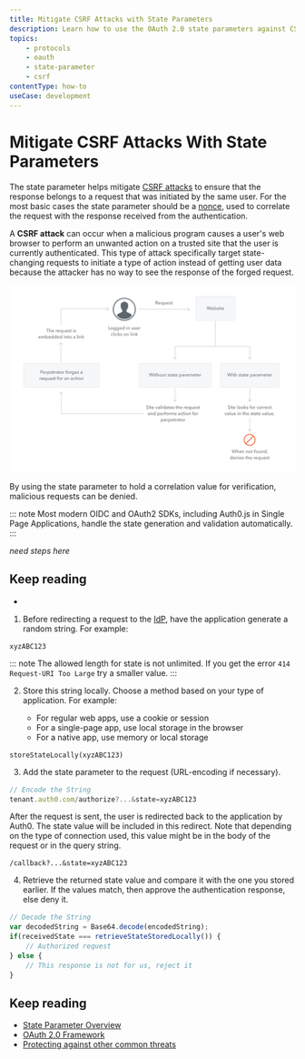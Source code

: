 ```yaml
---
title: Mitigate CSRF Attacks with State Parameters
description: Learn how to use the 0Auth 2.0 state parameters against CSRF attacks.
topics:
    - protocols
    - oauth
    - state-parameter
    - csrf
contentType: how-to
useCase: development
---
```

# Mitigate CSRF Attacks With State Parameters

The state parameter helps mitigate [CSRF attacks](https://en.wikipedia.org/wiki/Cross-site_request_forgery) to ensure that the response belongs to a request that was initiated by the same user. For the most basic cases the state parameter should be a [nonce](https://en.wikipedia.org/wiki/Cryptographic_nonce), used to correlate the request with the response received from the authentication. 

A **CSRF attack** can occur when a malicious program causes a user's web browser to perform an unwanted action on a trusted site that the user is currently authenticated. This type of attack specifically target state-changing requests to initiate a type of action instead of getting user data because the attacker has no way to see the response of the forged request.

![Diagram of CSRF attack](/media/articles/protocols/CSRF_Diagram.png)

By using the state parameter to hold a correlation value for verification, malicious requests can be denied.

::: note
Most modern OIDC and OAuth2 SDKs, including Auth0.js in Single Page Applications, handle the state generation and validation automatically. 
:::

*need steps here*

## Keep reading

* 

1. Before redirecting a request to the [IdP](/identityproviders), have the application generate a random string. For example:

```text
xyzABC123
```

::: note
The allowed length for state is not unlimited. If you get the error `414 Request-URI Too Large` try a smaller value.
:::

2. Store this string locally. Choose a method based on your type of application. For example:

   * For regular web apps, use a cookie or session
   * For a single-page app, use local storage in the browser
   * For a native app, use memory or local storage

```text
storeStateLocally(xyzABC123)
```

3. Add the state parameter to the request (URL-encoding if necessary).

```js
// Encode the String
tenant.auth0.com/authorize?...&state=xyzABC123
```

   After the request is sent, the user is redirected back to the application by Auth0. The state value will be included in this redirect. Note that depending on the type of connection used, this value might be in the body of the request or in the query string.

```text
/callback?...&state=xyzABC123
```

4.  Retrieve the returned state value and compare it with the one you stored earlier. If the values match, then approve the authentication response, else deny it.

```js
// Decode the String
var decodedString = Base64.decode(encodedString);
if(receivedState === retrieveStateStoredLocally()) {
	// Authorized request
} else {
	// This response is not for us, reject it
}
```

## Keep reading

* [State Parameter Overview](/protocols/oath2/oauth0-state)
* [OAuth 2.0 Framework](/protocols/oath2)
* [Protecting against other common threats](/security/common-threats)
